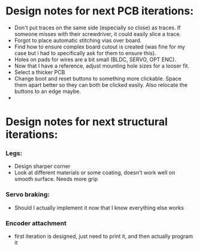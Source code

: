 # Design notes for next PCB iterations:

- Don't put traces on the same side (especially so close) as traces. If someone misses with their screwdriver, it could easily slice a trace.
- Forgot to place automatic stitching vias over board.
- Find how to ensure complex board cutout is created (was fine for my case but i had to specifically ask for them to ensure this).
- Holes on pads for wires are a bit small (BLDC, SERVO, OPT ENC).
- Now that I have a reference, adjust mounting hole sizes for a looser fit.
- Select a thicker PCB
- Change boot and reset buttons to something more clickable. Space them apart better so they can both be clicked easily. Also relocate the buttons to an edge maybe.
- 

# Design notes for next structural iterations:

### Legs:
  - Design sharper corner
  - Look at different materials or some coating, doesn't work well on smooth surface. Needs more grip

### Servo braking:
  - Should I actually implement it now that I know everything else works

### Encoder attachment
  - first iteration is designed, just need to print it, and then actually program it
